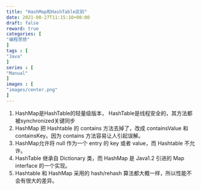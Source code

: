 ```yaml
---
title: "HashMap和HashTable区别"
date: 2021-08-27T11:15:10+08:00
draft: false
reward: true
categories: [
"编程思想"
]
tags : [
"Java"
]
series : [
"Manual"
]
images : [
"images/center.png"
]
---
```


[comment]: <> "# HashMap和HashTable区别"

1. HashMap是HashTable的轻量级版本， HashTable是线程安全的，其方法都被synchronized关键同步
2. HashMap 把 Hashtable 的 contains 方法去掉了，改成 containsValue 和 containsKey。因为 contains 方法容易让人引起误解。
3. HashMap允许将 null 作为一个 entry 的 key 或者 value，而 Hashtable 不允许。
4. HashTable 继承自 Dictionary 类，而 HashMap 是 Java1.2 引进的 Map interface 的一个实现。
5. Hashtable 和 HashMap 采用的 hash/rehash 算法都大概一样，所以性能不会有很大的差异。

